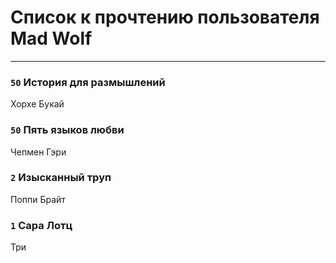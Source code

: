 # Список к прочтению пользователя Mad Wolf
---

### `50` История для размышлений
Хорхе Букай

### `50` Пять языков любви
Чепмен Гэри

### `2` Изысканный труп
Поппи Брайт

### `1` Сара Лотц
Три

